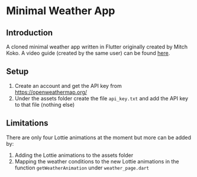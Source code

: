 # Minimal Weather App
## Introduction
A cloned minimal weather app written in Flutter originally created by Mitch Koko. A video guide (created by the same user) can be found [here](https://www.youtube.com/watch?v=yLtpMqvMgdY&ab_channel=MitchKoko).

## Setup
1. Create an account and get the API key from https://openweathermap.org/
2. Under the assets folder create the file `api_key.txt` and add the API key to that file (nothing else)

## Limitations
There are only four Lottie animations at the moment but more can be added by:

1. Adding the Lottie animations to the assets folder
2. Mapping the weather conditions to the new Lottie animations in the function `getWeatherAnimation` under `weather_page.dart`
